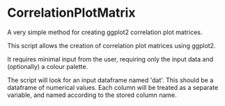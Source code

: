 CorrelationPlotMatrix
=====================

A very simple method for creating ggplot2 correlation plot matrices.

This script allows the creation of correlation plot matrices using ggplot2.


It requires minimal input from the user, requiring only the input data and (optionally) a colour palette.

The script will look for an input dataframe named 'dat'. This should be a dataframe of numerical values. Each column will be treated as a separate variable, and named according to the stored column name.


